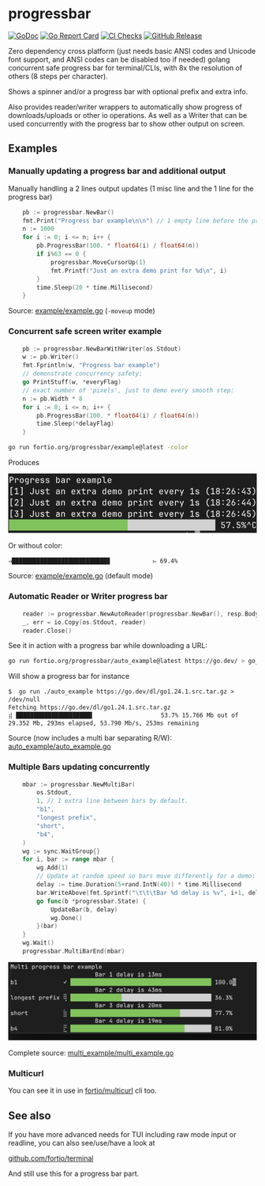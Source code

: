 # progressbar
[![GoDoc](https://godoc.org/fortio.org/progressbar?status.svg)](https://pkg.go.dev/fortio.org/progressbar)
[![Go Report Card](https://goreportcard.com/badge/fortio.org/progressbar)](https://goreportcard.com/report/fortio.org/progressbar)
[![CI Checks](https://github.com/fortio/progressbar/actions/workflows/include.yml/badge.svg)](https://github.com/fortio/progressbar/actions/workflows/include.yml)
[![GitHub Release](https://img.shields.io/github/release/fortio/progressbar.svg?style=flat)](https://github.com/fortio/progressbar/releases/)


Zero dependency cross platform (just needs basic ANSI codes and Unicode font support,
and ANSI codes can be disabled too if needed) golang concurrent safe progress bar for terminal/CLIs, with 8x the resolution of others (8 steps per character).

Shows a spinner and/or a progress bar with optional prefix and extra info.

Also provides reader/writer wrappers to automatically show progress of downloads/uploads
or other io operations. As well as a Writer that can be used concurrently with the progress bar to show other output on screen.

## Examples

### Manually updating a progress bar and additional output

Manually handling a 2 lines output updates (1 misc line and the 1 line for the progress bar)
```go
	pb := progressbar.NewBar()
	fmt.Print("Progress bar example\n\n") // 1 empty line before the progress bar, for the demo
	n := 1000
	for i := 0; i <= n; i++ {
		pb.ProgressBar(100. * float64(i) / float64(n))
		if i%63 == 0 {
			progressbar.MoveCursorUp(1)
			fmt.Printf("Just an extra demo print for %d\n", i)
		}
		time.Sleep(20 * time.Millisecond)
	}
```

Source: [example/example.go](example/example.go) (`-moveup` mode)

### Concurrent safe screen writer example

```go
	pb := progressbar.NewBarWithWriter(os.Stdout)
	w := pb.Writer()
	fmt.Fprintln(w, "Progress bar example")
	// demonstrate concurrency safety:
	go PrintStuff(w, *everyFlag)
	// exact number of 'pixels', just to demo every smooth step:
	n := pb.Width * 8
	for i := 0; i <= n; i++ {
		pb.ProgressBar(100. * float64(i) / float64(n))
		time.Sleep(*delayFlag)
	}
```

```sh
go run fortio.org/progressbar/example@latest -color
```

Produces

![Example Screenshot](example.png)

Or without color:
```
◅███████████████████████████▊            ▻ 69.4%
```

Source: [example/example.go](example/example.go) (default mode)

### Automatic Reader or Writer progress bar

```go
	reader := progressbar.NewAutoReader(progressbar.NewBar(), resp.Body, resp.ContentLength)
	_, err = io.Copy(os.Stdout, reader)
	reader.Close()
```

See it in action with a progress bar while downloading a URL:
```sh
go run fortio.org/progressbar/auto_example@latest https://go.dev/ > go_dev.html
```

Will show a progress bar for instance
```
$  go run ./auto_example https://go.dev/dl/go1.24.1.src.tar.gz > /dev/null
Fetching https://go.dev/dl/go1.24.1.src.tar.gz
⣾ █████████████████████▌                   53.7% 15.766 Mb out of 29.352 Mb, 293ms elapsed, 53.790 Mb/s, 253ms remaining
```

Source (now includes a multi bar separating R/W): [auto_example/auto_example.go](auto_example/auto_example.go)


### Multiple Bars updating concurrently
```go
	mbar := progressbar.NewMultiBar(
		os.Stdout,
		1, // 1 extra line between bars by default.
		"b1",
		"longest prefix",
		"short",
		"b4",
	)
	wg := sync.WaitGroup{}
	for i, bar := range mbar {
		wg.Add(1)
		// Update at random speed so bars move differently for a demo:
		delay := time.Duration(5+rand.IntN(40)) * time.Millisecond
		bar.WriteAbove(fmt.Sprintf("\t\t\tBar %d delay is %v", i+1, delay))
		go func(b *progressbar.State) {
			UpdateBar(b, delay)
			wg.Done()
		}(bar)
	}
	wg.Wait()
	progressbar.MultiBarEnd(mbar)
```

![Multi example Screenshot](multi.png)

Complete source: [multi_example/multi_example.go](multi_example/multi_example.go)


### Multicurl
You can see it in use in [fortio/multicurl](https://github.com/fortio/multicurl?tab=readme-ov-file#multicurl) cli too.

## See also

If you have more advanced needs for TUI including raw mode input or readline, you can also see/use/have a look at

[github.com/fortio/terminal](https://github.com/fortio/terminal#terminal)

And still use this for a progress bar part.
